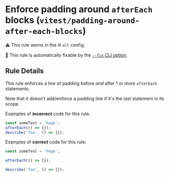 # Enforce padding around `afterEach` blocks (`vitest/padding-around-after-each-blocks`)

⚠️ This rule _warns_ in the 🌐 `all` config.

🔧 This rule is automatically fixable by the [`--fix` CLI option](https://eslint.org/docs/latest/user-guide/command-line-interface#--fix).

<!-- end auto-generated rule header -->

## Rule Details

This rule enforces a line of padding before _and_ after 1 or more `afterEach`
statements.

Note that it doesn't add/enforce a padding line if it's the last statement in
its scope.

Examples of **incorrect** code for this rule:

```js
const someText = 'hoge';
afterEach(() => {});
describe('foo', () => {});
```

Examples of **correct** code for this rule:

```js
const someText = 'hoge';

afterEach(() => {});

describe('foo', () => {});
```

